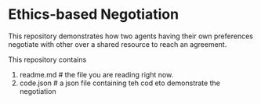 # Ethics-based Negotiation
This repository demonstrates how two agents having their own preferences negotiate with other over a shared resource to reach an agreement.

This repository contains

1. readme.md        # the file you are reading right now.
2. code.json        # a json file containing teh cod eto demonstrate the negotiation
